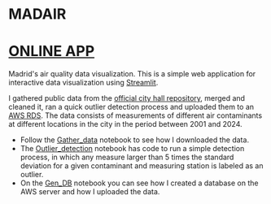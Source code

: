 # MADAIR

# [ONLINE APP](https://madair-ledfbcmyhpjl8ysantlqnq.streamlit.app/)

Madrid's air quality data visualization.
This is a simple web application for interactive data visualization using [Streamlit](http://streamlit.io/). 



I gathered public data from the [official city hall repository](https://datos.madrid.es/), merged and cleaned it, ran a quick outlier detection process and uploaded them to an [AWS RDS](http://aws.com/rds). The data consists of measurements of different air contaminants at different locations in the city in the period between 2001 and 2024. 

- Follow the [Gather_data](https://github.com/Leo-GG/MADAIR/blob/main/Gather_data.ipynb) notebook to see how I downloaded the data.
- The [Outlier_detection](https://github.com/Leo-GG/MADAIR/blob/main/Outlier_detection.ipynb) notebook has code to run a simple detection process, in which any measure larger than 5 times the standard deviation for a given contaminant and measuring station is labeled as an outlier.
- On the [Gen_DB](https://github.com/Leo-GG/MADAIR/blob/main/Gen_DB.ipynb) notebook you can see how I created a database on the AWS server and how I uploaded the data.
